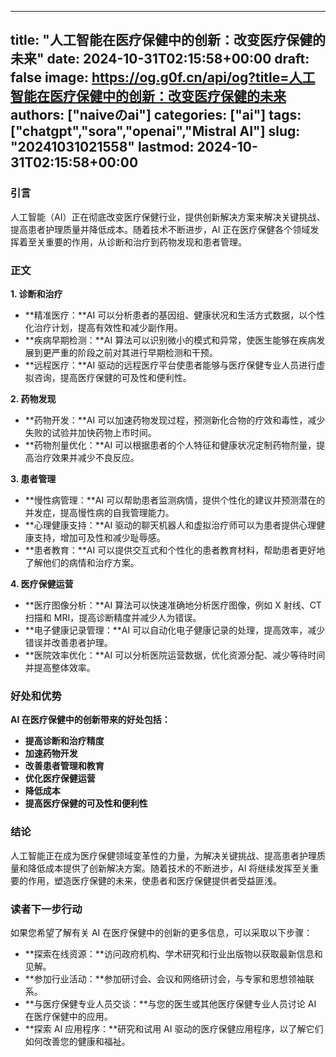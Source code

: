 
---
title: "人工智能在医疗保健中的创新：改变医疗保健的未来"
date: 2024-10-31T02:15:58+00:00
draft: false
image: https://og.g0f.cn/api/og?title=人工智能在医疗保健中的创新：改变医疗保健的未来
authors: ["naiveのai"]
categories: ["ai"]
tags: ["chatgpt","sora","openai","Mistral AI"]
slug: "20241031021558"
lastmod: 2024-10-31T02:15:58+00:00
---
### 引言

人工智能（AI）正在彻底改变医疗保健行业，提供创新解决方案来解决关键挑战、提高患者护理质量并降低成本。随着技术不断进步，AI 正在医疗保健各个领域发挥着至关重要的作用，从诊断和治疗到药物发现和患者管理。

### 正文

**1. 诊断和治疗**

* **精准医疗：**AI 可以分析患者的基因组、健康状况和生活方式数据，以个性化治疗计划，提高有效性和减少副作用。
* **疾病早期检测：**AI 算法可以识别微小的模式和异常，使医生能够在疾病发展到更严重的阶段之前对其进行早期检测和干预。
* **远程医疗：**AI 驱动的远程医疗平台使患者能够与医疗保健专业人员进行虚拟咨询，提高医疗保健的可及性和便利性。

**2. 药物发现**

* **药物开发：**AI 可以加速药物发现过程，预测新化合物的疗效和毒性，减少失败的试验并加快药物上市时间。
* **药物剂量优化：**AI 可以根据患者的个人特征和健康状况定制药物剂量，提高治疗效果并减少不良反应。

**3. 患者管理**

* **慢性病管理：**AI 可以帮助患者监测病情，提供个性化的建议并预测潜在的并发症，提高慢性病的自我管理能力。
* **心理健康支持：**AI 驱动的聊天机器人和虚拟治疗师可以为患者提供心理健康支持，增加可及性和减少耻辱感。
* **患者教育：**AI 可以提供交互式和个性化的患者教育材料，帮助患者更好地了解他们的病情和治疗方案。

**4. 医疗保健运营**

* **医疗图像分析：**AI 算法可以快速准确地分析医疗图像，例如 X 射线、CT 扫描和 MRI，提高诊断精度并减少人为错误。
* **电子健康记录管理：**AI 可以自动化电子健康记录的处理，提高效率，减少错误并改善患者护理。
* **医院效率优化：**AI 可以分析医院运营数据，优化资源分配、减少等待时间并提高整体效率。

### 好处和优势

**AI 在医疗保健中的创新带来的好处包括：**

* **提高诊断和治疗精度**
* **加速药物开发**
* **改善患者管理和教育**
* **优化医疗保健运营**
* **降低成本**
* **提高医疗保健的可及性和便利性**

### 结论

人工智能正在成为医疗保健领域变革性的力量，为解决关键挑战、提高患者护理质量和降低成本提供了创新解决方案。随着技术的不断进步，AI 将继续发挥至关重要的作用，塑造医疗保健的未来，使患者和医疗保健提供者受益匪浅。

### 读者下一步行动

如果您希望了解有关 AI 在医疗保健中的创新的更多信息，可以采取以下步骤：

* **探索在线资源：**访问政府机构、学术研究和行业出版物以获取最新信息和见解。
* **参加行业活动：**参加研讨会、会议和网络研讨会，与专家和思想领袖联系。
* **与医疗保健专业人员交谈：**与您的医生或其他医疗保健专业人员讨论 AI 在医疗保健中的应用。
* **探索 AI 应用程序：**研究和试用 AI 驱动的医疗保健应用程序，以了解它们如何改善您的健康和福祉。